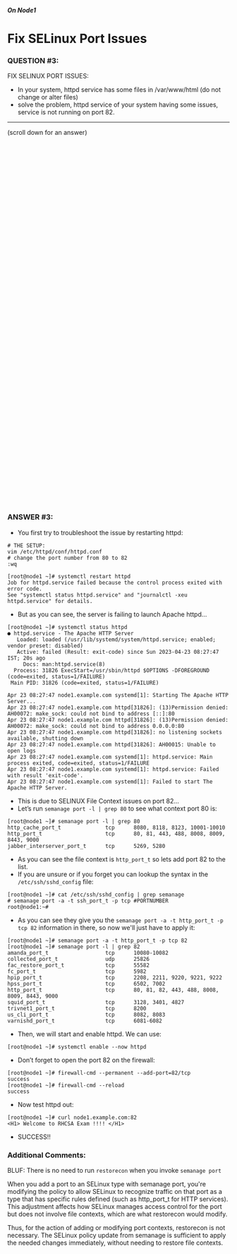 ***On Node1***

# Fix SELinux Port Issues

### QUESTION #3:
FIX SELINUX PORT ISSUES: 
- In your system, httpd service has some files in /var/www/html (do not change or alter files)  
- solve the problem, httpd service of your system having some issues, service is not running on port 82. 

***
(scroll down for an answer)

<br/><br/><br/><br/><br/><br/><br/><br/><br/><br/><br/><br/><br/><br/><br/><br/><br/><br/><br/><br/><br/><br/><br/><br/>
<br/><br/><br/><br/><br/><br/><br/><br/><br/><br/><br/><br/><br/><br/><br/><br/><br/><br/><br/><br/><br/><br/><br/><br/>

### ANSWER #3:

* You first try to troubleshoot the issue by restarting httpd:

```
# THE SETUP:
vim /etc/httpd/conf/httpd.conf
# change the port number from 80 to 82
:wq

[root@node1 ~]# systemctl restart httpd
Job for httpd.service failed because the control process exited with error code.
See "systemctl status httpd.service" and "journalctl -xeu httpd.service" for details.
```

* But as you can see, the server is failing to launch Apache httpd...

```
[root@node1 ~]# systemctl status httpd
● httpd.service - The Apache HTTP Server
   Loaded: loaded (/usr/lib/systemd/system/httpd.service; enabled; vendor preset: disabled)
   Active: failed (Result: exit-code) since Sun 2023-04-23 08:27:47 IST; 20s ago
     Docs: man:httpd.service(8)
  Process: 31826 ExecStart=/usr/sbin/httpd $OPTIONS -DFOREGROUND (code=exited, status=1/FAILURE)
 Main PID: 31826 (code=exited, status=1/FAILURE)

Apr 23 08:27:47 node1.example.com systemd[1]: Starting The Apache HTTP Server...
Apr 23 08:27:47 node1.example.com httpd[31826]: (13)Permission denied: AH00072: make_sock: could not bind to address [::]:80
Apr 23 08:27:47 node1.example.com httpd[31826]: (13)Permission denied: AH00072: make_sock: could not bind to address 0.0.0.0:80
Apr 23 08:27:47 node1.example.com httpd[31826]: no listening sockets available, shutting down
Apr 23 08:27:47 node1.example.com httpd[31826]: AH00015: Unable to open logs
Apr 23 08:27:47 node1.example.com systemd[1]: httpd.service: Main process exited, code=exited, status=1/FAILURE
Apr 23 08:27:47 node1.example.com systemd[1]: httpd.service: Failed with result 'exit-code'.
Apr 23 08:27:47 node1.example.com systemd[1]: Failed to start The Apache HTTP Server.
```

* This is due to SELINUX File Context issues on port 82...
* Let’s run ```semanage port -l | grep 80``` to see what context port 80 is:

```
[root@node1 ~]# semanage port -l | grep 80
http_cache_port_t              tcp      8080, 8118, 8123, 10001-10010
http_port_t                    tcp      80, 81, 443, 488, 8008, 8009, 8443, 9000
jabber_interserver_port_t      tcp      5269, 5280
```

* As you can see the file context is ```http_port_t``` so lets add port 82 to the list.
* If you are unsure or if you forget you can lookup the syntax in the ```/etc/ssh/sshd_config``` file:
```
[root@node1 ~]# cat /etc/ssh/sshd_config | grep semanage
# semanage port -a -t ssh_port_t -p tcp #PORTNUMBER
root@node1:~# 
```

* As you can see they give you the ```semanage port -a -t http_port_t -p tcp 82``` information in there,
so now we'll just have to apply it:

```
[root@node1 ~]# semanage port -a -t http_port_t -p tcp 82
[root@node1 ~]# semanage port -l | grep 82
amanda_port_t                  tcp      10080-10082
collected_port_t               udp      25826
fac_restore_port_t             tcp      55582
fc_port_t                      tcp      5982
hpip_port_t                    tcp      2208, 2211, 9220, 9221, 9222
hpss_port_t                    tcp      6502, 7002
http_port_t                    tcp      80, 81, 82, 443, 488, 8008, 8009, 8443, 9000
squid_port_t                   tcp      3128, 3401, 4827
trivnet1_port_t                tcp      8200
us_cli_port_t                  tcp      8082, 8083
varnishd_port_t                tcp      6081-6082
```

* Then, we will start and enable httpd.  We can use:
```
[root@node1 ~]# systemctl enable --now httpd
```

* Don’t forget to open the port 82 on the firewall:
```
[root@node1 ~]# firewall-cmd --permanent --add-port=82/tcp
success
[root@node1 ~]# firewall-cmd --reload
success
```

* Now test httpd out:
```
[root@node1 ~]# curl node1.example.com:82
<H1> Welcome to RHCSA Exam !!!! </H1>
```

* SUCCESS!!



### Additional Comments:
BLUF: There is no need to run ```restorecon``` when you invoke ```semanage port```

When you add a port to an SELinux type with semanage port, you're modifying the policy to allow SELinux 
to recognize traffic on that port as a type that has specific rules defined (such as http_port_t for HTTP services). 
This adjustment affects how SELinux manages access control for the port but does not involve file contexts, 
which are what restorecon would modify.

Thus, for the action of adding or modifying port contexts, restorecon is not necessary. The SELinux policy 
update from semanage is sufficient to apply the needed changes immediately, without needing to restore file contexts.

